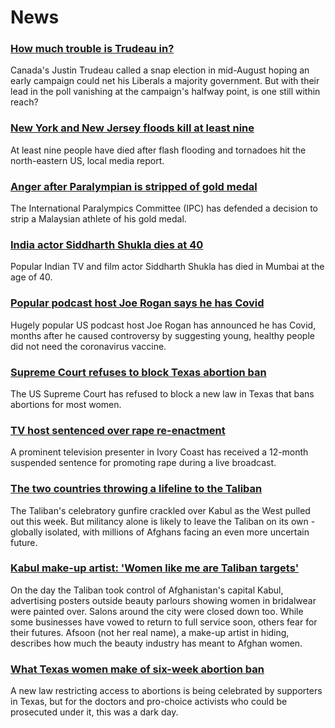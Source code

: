 # News
### [How much trouble is Trudeau in?](https://www.bbc.com/news/world-us-canada-58389802)
Canada's Justin Trudeau called a snap election in mid-August hoping an early campaign could net his Liberals a majority government. But with their lead in the poll vanishing at the campaign's halfway point, is one still within reach? 
### [New York and New Jersey floods kill at least nine](https://www.bbc.com/news/world-us-canada-58417442)
At least nine people have died after flash flooding and tornadoes hit the north-eastern US, local media report.
### [Anger after Paralympian is stripped of gold medal](https://www.bbc.com/news/world-asia-58405211)
The International Paralympics Committee (IPC) has defended a decision to strip a Malaysian athlete of his gold medal.
### [India actor Siddharth Shukla dies at 40](https://www.bbc.com/news/world-asia-india-58395388)
Popular Indian TV and film actor Siddharth Shukla has died in Mumbai at the age of 40.
### [Popular podcast host Joe Rogan says he has Covid](https://www.bbc.com/news/world-us-canada-58416801)
Hugely popular US podcast host Joe Rogan has announced he has Covid, months after he caused controversy by suggesting young, healthy people did not need the coronavirus vaccine.
### [Supreme Court refuses to block Texas abortion ban](https://www.bbc.com/news/world-us-canada-58416805)
The US Supreme Court has refused to block a new law in Texas that bans abortions for most women.
### [TV host sentenced over rape re-enactment](https://www.bbc.com/news/world-africa-58420506)
A prominent television presenter in Ivory Coast has received a 12-month suspended sentence for promoting rape during a live broadcast.
### [The two countries throwing a lifeline to the Taliban](https://www.bbc.com/news/world-middle-east-58394438)
The Taliban's celebratory gunfire crackled over Kabul as the West pulled out this week. But militancy alone is likely to leave the Taliban on its own - globally isolated, with millions of Afghans facing an even more uncertain future. 
### [Kabul make-up artist: 'Women like me are Taliban targets'](https://www.bbc.com/news/stories-58388333)
On the day the Taliban took control of Afghanistan's capital Kabul, advertising posters outside beauty parlours showing women in bridalwear were painted over. Salons around the city were closed down too. While some businesses have vowed to return to full service soon, others fear for their futures. Afsoon (not her real name), a make-up artist in hiding, describes how much the beauty industry has meant to Afghan women.
### [What Texas women make of six-week abortion ban](https://www.bbc.com/news/world-us-canada-58416037)
A new law restricting access to abortions is being celebrated by supporters in Texas, but for the doctors and pro-choice activists who could be prosecuted under it, this was a dark day.
